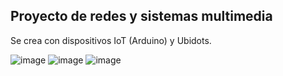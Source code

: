 
## Proyecto de redes y sistemas multimedia

Se crea con dispositivos IoT (Arduino) y Ubidots.

![image](https://user-images.githubusercontent.com/50644185/169675522-1a32f751-0464-48d2-be7b-ce2978efb882.png)
![image](https://user-images.githubusercontent.com/50644185/169675530-c423ed31-d507-4607-85e8-6163e7ae910a.png)
![image](https://user-images.githubusercontent.com/50644185/169675539-d687387c-7d1a-4c15-b46a-e1400b3cb6ed.png)
